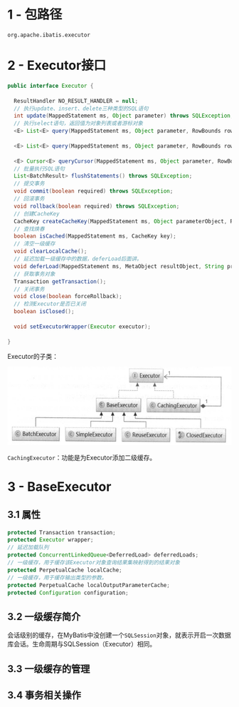 # 1 - 包路径

```
org.apache.ibatis.executor
```

# 2 - Executor接口

```java
public interface Executor {

  ResultHandler NO_RESULT_HANDLER = null;
  // 执行update、insert、delete三种类型的SQL语句
  int update(MappedStatement ms, Object parameter) throws SQLException;
  // 执行select语句，返回值为对象列表或者游标对象
  <E> List<E> query(MappedStatement ms, Object parameter, RowBounds rowBounds, ResultHandler resultHandler, CacheKey cacheKey, BoundSql boundSql) throws SQLException;

  <E> List<E> query(MappedStatement ms, Object parameter, RowBounds rowBounds, ResultHandler resultHandler) throws SQLException;

  <E> Cursor<E> queryCursor(MappedStatement ms, Object parameter, RowBounds rowBounds) throws SQLException;
  // 批量执行SQL语句
  List<BatchResult> flushStatements() throws SQLException;
  // 提交事务
  void commit(boolean required) throws SQLException;
  // 回滚事务
  void rollback(boolean required) throws SQLException;
  // 创建CacheKey
  CacheKey createCacheKey(MappedStatement ms, Object parameterObject, RowBounds rowBounds, BoundSql boundSql);
  // 查找焕春
  boolean isCached(MappedStatement ms, CacheKey key);
  // 清空一级缓存
  void clearLocalCache();
  // 延迟加载一级缓存中的数据，deferLoad后面讲。
  void deferLoad(MappedStatement ms, MetaObject resultObject, String property, CacheKey key, Class<?> targetType);
  // 获取事务对象
  Transaction getTransaction();
  // 关闭事务
  void close(boolean forceRollback);
  // 检测Executor是否已关闭
  boolean isClosed();

  void setExecutorWrapper(Executor executor);

}
```

Executor的子类：

<img width="565" height="176" src="https://raw.githubusercontent.com/ligengwasd/blog/master/读书笔记-MyBatis技术内幕/images/2.27.54.png"/>

`CachingExecutor`：功能是为Executor添加二级缓存。

# 3 - BaseExecutor

## 3.1 属性

```java
protected Transaction transaction;
protected Executor wrapper;
// 延迟加载队列
protected ConcurrentLinkedQueue<DeferredLoad> deferredLoads;
// 一级缓存，用于缓存该Executor对象查询结果集映射得到的结果对象
protected PerpetualCache localCache;
// 一级缓存，用于缓存输出类型的参数。
protected PerpetualCache localOutputParameterCache;
protected Configuration configuration;
```

## 3.2 一级缓存简介

会话级别的缓存，在MyBatis中没创建一个`SQLSession`对象，就表示开启一次数据库会话。生命周期与SQLSession（Executor）相同。

## 3.3 一级缓存的管理

## 3.4 事务相关操作

